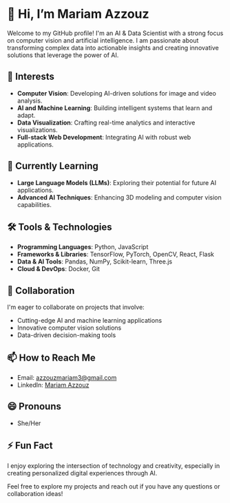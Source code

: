 # 👋 Hi, I’m Mariam Azzouz

Welcome to my GitHub profile! I'm an AI & Data Scientist with a strong focus on computer vision and artificial intelligence. I am passionate about transforming complex data into actionable insights and creating innovative solutions that leverage the power of AI.

## 👀 Interests
- **Computer Vision**: Developing AI-driven solutions for image and video analysis.
- **AI and Machine Learning**: Building intelligent systems that learn and adapt.
- **Data Visualization**: Crafting real-time analytics and interactive visualizations.
- **Full-stack Web Development**: Integrating AI with robust web applications.

## 🌱 Currently Learning
- **Large Language Models (LLMs)**: Exploring their potential for future AI applications.
- **Advanced AI Techniques**: Enhancing 3D modeling and computer vision capabilities.

## 🛠 Tools & Technologies
- **Programming Languages**: Python, JavaScript
- **Frameworks & Libraries**: TensorFlow, PyTorch, OpenCV, React, Flask
- **Data & AI Tools**: Pandas, NumPy, Scikit-learn, Three.js
- **Cloud & DevOps**: Docker, Git

## 💞️ Collaboration
I'm eager to collaborate on projects that involve:
- Cutting-edge AI and machine learning applications
- Innovative computer vision solutions
- Data-driven decision-making tools

## 📫 How to Reach Me
- Email: [azzouzmariam3@gmail.com](mailto:azzouzmariam3@gmail.com)
- LinkedIn: [Mariam Azzouz](https://linkedin.com/in/mariam-azzouz)

## 😄 Pronouns
- She/Her

## ⚡ Fun Fact
I enjoy exploring the intersection of technology and creativity, especially in creating personalized digital experiences through AI.

Feel free to explore my projects and reach out if you have any questions or collaboration ideas!
